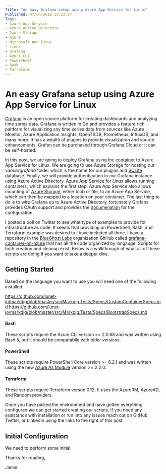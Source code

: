 ```yaml
---
Title: "An easy Grafana setup using Azure App Service for Linux"
Published: 07/04/2019 13:23:24
Tags: 
- Azure App Service
- Azure Active Directory
- Azure Storage
- Azure
- Microsoft and Linux
- Linux
- Grafana
- Azure CLI
- PowerShell
- Bash
- Terraform
---
```

# An easy Grafana setup using Azure App Service for Linux

[Grafana](https://grafana.com/) is an open source platform for creating dashboards and analyzing time series data. Grafana is written in Go and provides a feature rich paltform for visualizing any time series data from sources like Azure Monitor, Azure Application Insights, OpenTSDB, Prometheus, InfluxDB, and many more. It has a wealth of plugins to provide visualization and source enhancements. Grafan can be purchased through Grafana Cloud or it can be self-hosted.

In this post, we are going to deploy Grafana using the [container](https://hub.docker.com/r/grafana/grafana/) to Azure App Service for Linux. We are going to use Azure Storage for hosting our *var/lib/grafana* folder which is the home for our plugins and [SQLite](https://www.sqlite.org/index.html) database. Finally, we will provide authentication to our Grafana instance using Azure Active Directory. Azure App Service for Linux allows running containers, which explains the first step. Azure App Service also allows mounting of [Azure Storage](https://docs.microsoft.com/en-us/azure/app-service/containers/how-to-serve-content-from-azure-storage), either blob or file, to an Azure App Service, which can then be mapped to a location on your container. The last thing to do is to wire Grafana up to Azure Active Directory, fortunately Grafana provides OAuth support and provides the [documenation](https://grafana.com/docs/auth/generic-oauth/#set-up-oauth2-with-azure-active-directory) for the configuration.

I posted a poll on Twitter to see what type of examples to provide for infrastructure as code. It seems that providing an PowerShell, Bash, and Terraform example was desired to I have included all three. I have a repository in the [BlueGhost Labs](https://github.com/BlueGhostLabs) organization GitHub called [grafana-container-on-azure](https://github.com/BlueGhostLabs/grafana-container-on-azure) that has all the code organized by langauge. Scripts for both creation and cleanup exist. Below is a walkthrough of what all of these scripts are doing if you want to take a deeper dive.

## Getting Started

Based on the language you want to use you will need one of the following installed.


https://github.com/lunet-io/markdig/blob/master/src/Markdig.Tests/Specs/CustomContainerSpecs.md
https://github.com/lunet-io/markdig/blob/master/src/Markdig.Tests/Specs/BootstrapSpecs.md

#### Bash

These scripts require the Azure CLI version >= 2.0.68 and was written using Bash 5, but it should be compatabile with older versions.

#### PowerShell

These scripts require PowerShell Core version >= 6.2.1 and was written using the new [Azure Az Module](https://docs.microsoft.com/en-us/powershell/azure/overview?view=azps-2.4.0#about-the-new-az-module) version >= 2.2.0.

#### Terraform

These scripts require Terraform verson 0.12. It uses the AzureRM, AzureAD, and Random providers.

Once you have picked the environment and have gotten everything configured we can get started creating our scripts. If you need any assistance with installation or run into any issues reach out on GitHub, Twitter, or LinkedIn using the links to the right of this post.

## Initial Configuration

We need to perform some initial 

Thanks for reading,

Jamie
